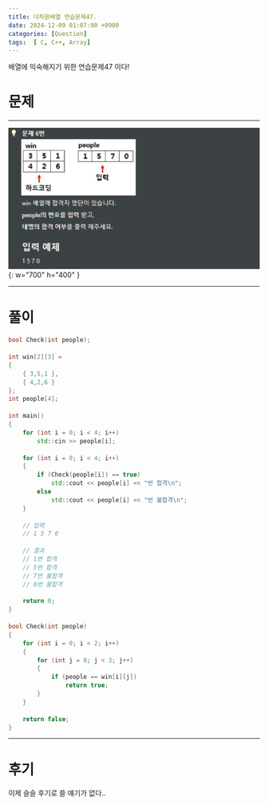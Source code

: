 ```yaml
---
title: 다차원배열 연습문제47.
date: 2024-12-09 01:07:00 +0900
categories: [Question]  
tags:  [ C, C++, Array]
---
```


배열에 익숙해지기 위한 연습문제47 이다!

# 문제   
---------------------------------------
![Desktop View](/assets/img/Dat16.png){: w="700" h="400" }

---------------------------------------

# 풀이

```c++
bool Check(int people);

int win[2][3] =
{
    { 3,5,1 },
    { 4,2,6 }
};
int people[4];

int main()
{
    for (int i = 0; i < 4; i++)
        std::cin >> people[i];
    
    for (int i = 0; i < 4; i++)
    {
        if (Check(people[i]) == true)
            std::cout << people[i] << "번 합격\n";
        else
            std::cout << people[i] << "번 불합격\n";
    }
    
    // 입력
    // 1 5 7 0

    // 결과
    // 1번 합격
    // 5번 합격
    // 7번 불합격
    // 0번 불합격

    return 0;
}

bool Check(int people)
{
    for (int i = 0; i < 2; i++)
    {
        for (int j = 0; j < 3; j++)
        {
            if (people == win[i][j])
                return true;
        }
    }
    
    return false;
}

```
---------------------------------------

# 후기

이제 슬슬 후기로 쓸 얘기가 없다..
